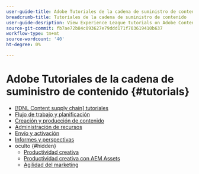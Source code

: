```yaml
---
user-guide-title: Adobe Tutoriales de la cadena de suministro de contenido
breadcrumb-title: Tutoriales de la cadena de suministro de contenido
user-guide-desription: View Experience League tutorials on Adobe Content supply chain, the simplified promise of Adobe’s solutions to help organizations accelerate and scale content creation, improve content engagement and ROI, and deliver the content that fuels digital engagements buyers prefer.
source-git-commit: fb7ae72b84c093627e79ddd171f703619410b637
workflow-type: tm+mt
source-wordcount: '40'
ht-degree: 0%

---
```



# Adobe Tutoriales de la cadena de suministro de contenido {#tutorials}

+ [[!DNL Content supply chain] tutoriales](overview.md)
+ [Flujo de trabajo y planificación](workflow-and-planning.md)
+ [Creación y producción de contenido](content-creation-and-production.md)
+ [Administración de recursos](asset-management.md)
+ [Envío y activación](delivery-and-activation.md)
+ [Informes y perspectivas](reporting-and-insights.md)
+ oculto {#hidden}
   + [Productividad creativa](creative-productivity.md)
   + [Productividad creativa con AEM Assets](creative-productivity-aemassets.md)
   + [Agilidad del marketing](marketing-agility.md)